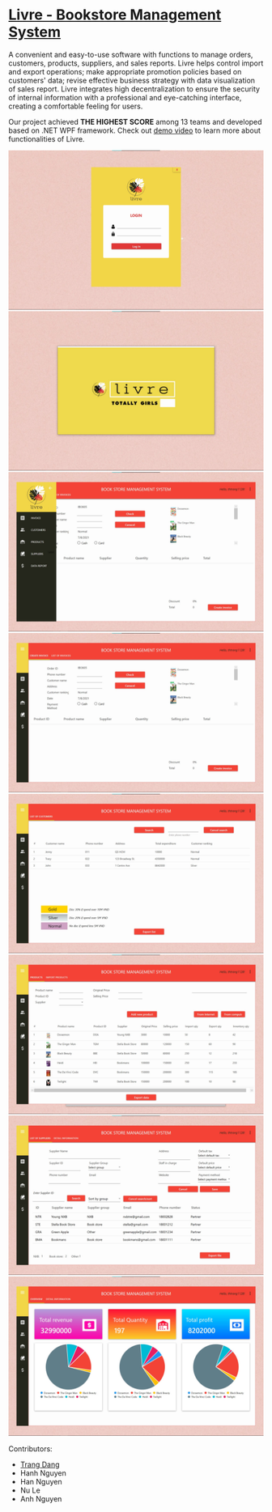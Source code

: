 # <a href = "https://drive.google.com/file/d/1Y38u5YtfFi86JUDMqW-zfaaU9BHvVNNG/view?usp=sharing">Livre - Bookstore Management System<a>
A convenient and easy-to-use software with functions to manage orders, customers, products, suppliers, and sales reports. Livre helps control import and export operations; make appropriate promotion policies based on customers' data; revise effective
business strategy with data visualization of sales report. Livre integrates high decentralization to ensure the security of internal information with a professional and eye-catching interface, creating a comfortable feeling for users. 

Our project achieved <b>THE HIGHEST SCORE</b> among 13 teams and developed based on .NET WPF framework. Check out <a href = "https://drive.google.com/file/d/1Y38u5YtfFi86JUDMqW-zfaaU9BHvVNNG/view?usp=sharing">demo video</a> to learn more about functionalities of Livre.


![Alt Image text](readme_images/login.jpg)
![Alt Image text](readme_images/intro.jpg)
![Alt Image text](readme_images/menu.jpg)
![Alt Image text](readme_images/invoice.jpg)
![Alt Image text](readme_images/customer.jpg)
![Alt Image text](readme_images/product.jpg)
![Alt Image text](readme_images/supplier.jpg)
![Alt Image text](readme_images/data_report.jpg)


Contributors:
<ul>
<li><a href = "https://www.linkedin.com/in/trangttdang/">Trang Dang</a></li>
<li>Hanh Nguyen</li>
<li>Han Nguyen</li>
<li>Nu Le</li>
<li>Anh Nguyen</li>
</ul>
